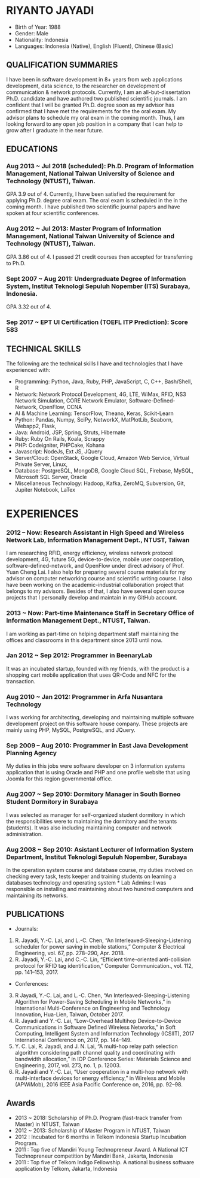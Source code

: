 RIYANTO JAYADI
================

* Birth of Year: 1988
* Gender: Male
* Nationality: Indonesia
* Languages: Indonesia (Native), English (Fluent), Chinese (Basic)

## QUALIFICATION SUMMARIES
I have been in software development in 8+ years from web applications development, data science, to the researcher on development of communication & network protocols. Currently, I am an all-but-dissertation Ph.D. candidate and have authored two published scientific journals. I am confident that I will be granted Ph.D. degree soon as my advisor has confirmed that I have met the requirements for the the oral exam. My advisor plans to schedule my oral exam in the coming month. Thus, I am looking forward to any open job position in a company that I can help to grow after I graduate in the near future.

## EDUCATIONS

### Aug 2013 ~ Jul 2018 (scheduled): Ph.D. Program of Information Management, National Taiwan University of Science and Technology (NTUST), Taiwan. 
GPA 3.9 out of 4. Currently, I have been satisfied the requirement for applying Ph.D. degree oral exam. The oral exam is scheduled in the in the coming month. I have published two scientific journal papers and have spoken at four scientific conferences. 

### Aug 2012 ~ Jul 2013: Master Program of Information Management, National Taiwan University of Science and Technology (NTUST), Taiwan. 
GPA 3.86 out of 4. I passed 21 credit courses then accepted for transferring to Ph.D. 

### Sept 2007 ~ Aug 2011: Undergraduate Degree of Information System, Institut Teknologi Sepuluh Nopember (ITS) Surabaya, Indonesia. 
GPA 3.32 out of 4.

### Sep 2017 ~ EPT UI Certification  (TOEFL ITP Prediction): Score 583


## TECHNICAL SKILLS

The following are the technical skills I have and technologies that I have experienced with:
 
* Programming: Python, Java, Ruby, PHP, JavaScript, C, C++, Bash/Shell, R
* Network: Network Protocol Development, 4G, LTE, WiMax, RFID, NS3 Network Simulation, CORE Network Emulator, Software-Defined-Network, OpenFlow, CCNA
* AI & Machine Learning: TensorFlow, Theano, Keras, Scikit-Learn
* Python: Pandas, Numpy, SciPy, NetworkX, MatPlotLib, Seaborn, Webapp2, Flask,
* Java: Android, JSP, Spring, Struts, Hibernate 
* Ruby: Ruby On Rails,  Koala, Scrappy 
* PHP: Codeigniter, PHPCake, Kohana 
* Javascript: NodeJs, Ext JS,  JQuery
* Server/Cloud: OpenStack, Google Cloud, Amazon Web Service, Virtual Private Server, Linux, 
* Database: PostgreSQL, MongoDB, Google Cloud SQL, Firebase, MySQL, Microsoft SQL Server, Oracle 
* Miscellaneous Technology: Hadoop, Kafka, ZeroMQ, Subversion, Git, Jupiter Notebook, LaTex

# EXPERIENCES
### 2012 – Now: Research Assistant in High Speed and Wireless Network Lab, Information Management Dept., NTUST, Taiwan

I  am researching RFID, energy efficiency, wireless network protocol development, 4G, future 5G, device-to-device, mobile user cooperation, software-defined-network, and OpenFlow under direct advisory of Prof. Yuan Cheng Lai. I also help for preparing several course materials for my advisor on computer networking course and scientific writing course. I also have been working on the academic-industrial collaboration project that belongs to my advisors. Besides of that, I also have several open source projects that I personally develop and maintain in my GitHub account.

### 2013 ~ Now: Part-time Maintenance Staff in Secretary Office of Information Management Dept., NTUST, Taiwan. 

I am working as part-time on helping department staff maintaining the offices and classrooms in this department since 2013 until now. 


### Jan 2012 ~ Sep 2012: Programmer in BeenaryLab 

It was an incubated startup, founded with my friends, with the product is a shopping cart mobile application that uses QR-Code and NFC for the transaction. 

### Aug 2010 ~ Jan 2012: Programmer in Arfa Nusantara Technology

I was working for architecting, developing and maintaining multiple software development project on this software house company. These projects are mainly using PHP, MySQL, PostgreSQL, and JQuery.

### Sep 2009 – Aug 2010: Programmer in East Java Development Planning Agency 

My duties in this jobs were software developer on 3 information systems application that is using Oracle and PHP and one profile website that using Joomla for this region governmental office.

### Aug 2007 ~ Sep 2010: Dormitory Manager in South Borneo Student Dormitory in Surabaya

I was selected as manager for self-organized student dormitory in which the responsibilities were to maintaining the dormitory and the tenants (students). It was also including maintaining computer and network administration.

### Aug 2008 ~ Sep 2010: Asistant Lecturer of Information System Department, Institut Teknologi Sepuluh Nopember, Surabaya

In the operation system course and database course, my duties involved on checking every task, tests keeper and training students on learning a databases technology and operating system * Lab Admins: I was responsible on installing and maintaining about two hundred computers and maintaining its networks. 

## PUBLICATIONS
* Journals:
1. R. Jayadi, Y.-C. Lai, and L.-C. Chen, “An Interleaved-Sleeping-Listening scheduler for power saving in mobile stations,” Computer & Electrical Engineering, vol. 67, pp. 278–290, Apr. 2018.
2. R. Jayadi, Y.-C. Lai, and C.-C. Lin, “Efficient time-oriented anti-collision protocol for RFID tag identification,” Computer Communication., vol. 112, pp. 141–153, 2017.

* Conferences:
3. R Jayadi, Y.-C. Lai, and L.-C. Chen, “An Interleaved-Sleeping-Listening Algorithm for Power-Saving Scheduling in Mobile Networks,” in International Multi-Conference on Engineering and Technology Innovation, Hua-Lien, Taiwan, October 2017.
4. R. Jayadi and Y.-C. Lai, “Low-Overhead Multihop Device-to-Device Communications in Software Defined Wireless Networks,” in Soft Computing, Intelligent System and Information Technology (ICSIIT), 2017 International Conference on, 2017, pp. 144–149.
5. Y. C. Lai, R. Jayadi, and J. N. Lai, “A multi-hop relay path selection algorithm considering path channel quality and coordinating with bandwidth allocation,” in IOP Conference Series: Materials Science and Engineering, 2017, vol. 273, no. 1, p. 12003. 
6. R. Jayadi and Y.-C. Lai, “User cooperation in a multi-hop network with multi-interface devices for energy efficiency,” in Wireless and Mobile (APWiMob), 2016 IEEE Asia Pacific Conference on, 2016, pp. 92–98.

## Awards
* 2013 ~ 2018: Scholarship of Ph.D. Program (fast-track transfer from Master) in NTUST, Taiwan
* 2012 ~ 2013: Scholarship of Master Program in NTUST, Taiwan
* 2012 : Incubated for 6 months in Telkom Indonesia Startup Incubation Program. 
* 2011 : Top five of Mandiri Young Technopreneur Award. A National ICT Technopreneur competition  by Mandiri Bank, Jakarta, Indonesia
* 2011 : Top five of Telkom Indigo Fellowship. A national business software application by  Telkom, Jakarta, Indonesia

